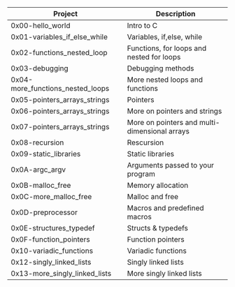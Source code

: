 | Project                          | Description                                   |
| ---                              | ---                                           |
| 0x00-hello_world                 | Intro to C                                    |
| 0x01-variables_if_else_while     | Variables, if,else, while                     |
| 0x02-functions_nested_loop       | Functions, for loops and nested for loops     |
| 0x03-debugging                   | Debugging methods                             |
| 0x04-more_functions_nested_loops | More nested loops and functions               |
| 0x05-pointers_arrays_strings     | Pointers                                      |
| 0x06-pointers_arrays_strings     | More on pointers and strings                  |
| 0x07-pointers_arrays_strings     | More on pointers and multi-dimensional arrays |
| 0x08-recursion                   | Rescursion                                    |
| 0x09-static_libraries            | Static libraries                              |
| 0x0A-argc_argv                   | Arguments passed to your program              |
| 0x0B-malloc_free                 | Memory allocation                             |
| 0x0C-more_malloc_free            | Malloc and free                               |
| 0x0D-preprocessor                | Macros and predefined macros                  |
| 0x0E-structures_typedef          | Structs & typedefs                            |
| 0x0F-function_pointers           | Function pointers                             |
| 0x10-variadic_functions          | Variadic functions                            |
| 0x12-singly_linked_lists         | Singly linked lists                           |
| 0x13-more_singly_linked_lists    | More singly linked lists                      |
